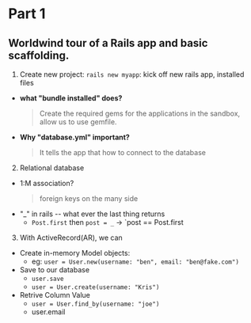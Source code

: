 # Part 1

## Worldwind tour of a Rails app and basic scaffolding.

1. Create new project: `rails new myapp`: kick off new rails app, installed files
  - __what "bundle installed" does?__
    > Create the required gems for the applications in the sandbox, allow us to use gemfile. 
  - __Why "database.yml" important?__
    > It tells the app that how to connect to the database

2. Relational database
  - 1:M association?
    > foreign keys on the many side
  - "_" in rails -- what ever the last thing returns
    * `Post.first` then `post = _` -> `post == Post.first

3. With ActiveRecord(AR), we can
  - Create in-memory Model objects: 
    * eg: `user = User.new(username: "ben", email: "ben@fake.com")`
  - Save to our database
    * `user.save`
    * `user = User.create(username: "Kris")`
  - Retrive Column Value
    * `user = User.find_by(username: "joe")`
    * user.email